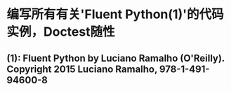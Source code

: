 # __编写所有有关'Fluent Python(1)'的代码实例，Doctest随性__
## **(1): Fluent Python by Luciano Ramalho (O'Reilly). Copyright 2015 Luciano Ramalho, 978-1-491-94600-8**
